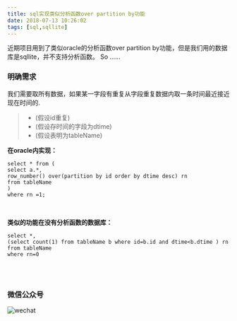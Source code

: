```yaml
---
title: sql实现类似分析函数over partition by功能
date: 2018-07-13 10:26:02
tags: [sql,sqllite]
---
```

近期项目用到了类似oracle的分析函数over partition by功能，但是我们用的数据库是sqllite，并不支持分析函数。
So ......
<!--more-->
### 明确需求
我们需要取所有数据，如果某一字段有重复从字段重复数据内取一条时间最近接近现在时间的.
> * (假设id重复)
> * (假设存时间的字段为dtime)
> * (假设表明为tableName)

**在oracle内实现：**
```prettyprint
select * from (
select a.*,
row_number() over(partition by id order by dtime desc) rn
from tableName
)
where rn =1;
```
<br>

**类似的功能在没有分析函数的数据库：**
```prettyprint
select *,
(select count(1) from tableName b where id=b.id and dtime<b.dtime ) rn
from tableName
where rn=0
```
<br><br>
### 微信公众号
![wechat](https://user-images.githubusercontent.com/21979120/43175494-eabdbb26-8ff1-11e8-8c08-5309d9f5848c.png)

